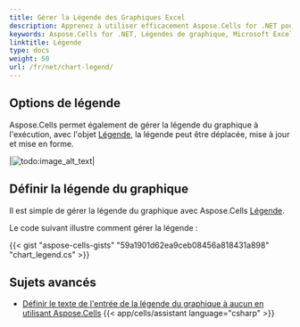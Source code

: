 ```yaml
---
title: Gérer la Légende des Graphiques Excel
description: Apprenez à utiliser efficacement Aspose.Cells for .NET pour utiliser et personnaliser efficacement les légendes de graphique dans Microsoft Excel. Notre guide complet explique la fonctionnalité de la légende, comment y accéder et la modifier, ainsi que comment améliorer la visualisation et la compréhension des données avec les légendes.
keywords: Aspose.Cells for .NET, Légendes de graphique, Microsoft Excel, Visualisation, Compréhension des données.
linktitle: Légende
type: docs
weight: 50
url: /fr/net/chart-legend/
---
```


## **Options de légende**
Aspose.Cells permet également de gérer la légende du graphique à l'exécution, avec l'objet [Légende](https://reference.aspose.com/cells/net/aspose.cells.charts/legend/), la légende peut être déplacée, mise à jour et mise en forme.

|![todo:image_alt_text](chart_legend.png)|

## **Définir la légende du graphique**
Il est simple de gérer la légende du graphique avec Aspose.Cells [Légende](https://reference.aspose.com/cells/net/aspose.cells.charts/legend/).

Le code suivant illustre comment gérer la légende :


{{< gist "aspose-cells-gists" "59a1901d62ea9ceb08456a818431a898" "chart_legend.cs" >}}

## **Sujets avancés**
- [Définir le texte de l'entrée de la légende du graphique à aucun en utilisant Aspose.Cells](/cells/fr/net/set-text-of-chart-legend-entry-fill-to-none-using-aspose-cells/)
{{< app/cells/assistant language="csharp" >}}
